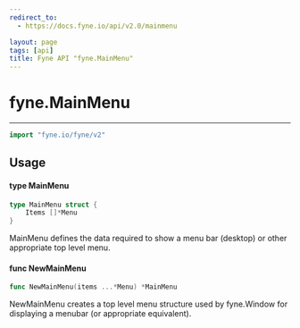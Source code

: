 ```yaml
---
redirect_to:
  - https://docs.fyne.io/api/v2.0/mainmenu

layout: page
tags: [api]
title: Fyne API "fyne.MainMenu"
---
```



# fyne.MainMenu
---
```go
import "fyne.io/fyne/v2"
```

## Usage

#### type MainMenu

```go
type MainMenu struct {
	Items []*Menu
}
```

MainMenu defines the data required to show a menu bar (desktop) or other appropriate top level menu.

#### func  NewMainMenu

```go
func NewMainMenu(items ...*Menu) *MainMenu
```
NewMainMenu creates a top level menu structure used by fyne.Window for displaying a menubar (or appropriate equivalent).
